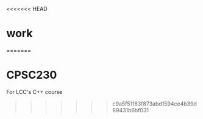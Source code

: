 <<<<<<< HEAD
# work
=======
# CPSC230
For LCC's C++ course
>>>>>>> c9a5f51f83f873abd1594ce4b39d89431b6bf031
